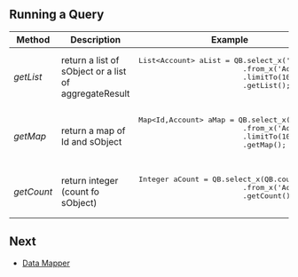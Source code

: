 ## Running a Query




<table>
<thead>
<tr>
  <th>Method</th>
  <th>Description</th>
  <th>Example</th>
</tr>
</thead>
<tbody>
<tr>
  <td>
  <em>getList</em>
  </td>
  <td>
    return a list of sObject or a list of aggregateResult
  </td>
  <td>
    <pre lang='apex'>List&lt;Account&gt; aList = QB.select_x('Name')
                        .from_x('Account')
                        .limitTo(10)
                        .getList();
    </pre>
  </td>
</tr>
<tr>
</tr>
<tr>
  <td>
  <em>getMap</em>
  </td>
   <td>
    return a map of Id and sObject
  </td>
  <td>
    <pre lang='apex'>Map&lt;Id,Account&gt; aMap = QB.select_x('Name')
                        .from_x('Account')
                        .limitTo(10)
                        .getMap();
    </pre>
  </td>
</tr>
<tr></tr>
<tr>
  <td>
  <em>getCount</em>
  </td>
   <td>
    return integer (count fo sObject)
  </td>
  <td>
    <pre lang='apex'>Integer aCount = QB.select_x(QB.count())
                        .from_x('Account')
                        .getCount();
    </pre>
  </td>
</tr>
</table>


## Next

* [Data Mapper](../DM/README.md) 
